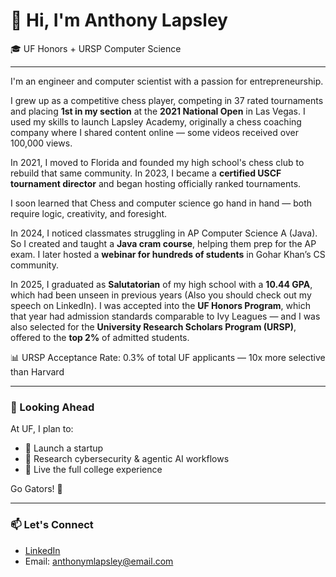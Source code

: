 # 👋 Hi, I'm Anthony Lapsley

🎓 UF Honors + URSP Computer Science 

---

I'm an engineer and computer scientist with a passion for entrepreneurship.

I grew up as a competitive chess player, competing in 37 rated tournaments and placing **1st in my section** at the **2021 National Open** in Las Vegas. I used my skills to launch Lapsley Academy, originally a chess coaching company where I shared content online — some videos received over 100,000 views.

In 2021, I moved to Florida and founded my high school's chess club to rebuild that same community. In 2023, I became a **certified USCF tournament director** and began hosting officially ranked tournaments.

I soon learned that Chess and computer science go hand in hand — both require logic, creativity, and foresight.

In 2024, I noticed classmates struggling in AP Computer Science A (Java). So I created and taught a **Java cram course**, helping them prep for the AP exam. I later hosted a **webinar for hundreds of students** in Gohar Khan’s CS community.

In 2025, I graduated as **Salutatorian** of my high school with a **10.44 GPA**, which had been unseen in previous years (Also you should check out my speech on LinkedIn). I was accepted into the **UF Honors Program**, which that year had admission standards comparable to Ivy Leagues — and I was also selected for the **University Research Scholars Program (URSP)**, offered to the **top 2%** of admitted students.

📊 URSP Acceptance Rate: 0.3% of total UF applicants — 10x more selective than Harvard

---

### 🔭 Looking Ahead
At UF, I plan to:
- 🚀 Launch a startup
- 🧪 Research cybersecurity & agentic AI workflows
- 🎉 Live the full college experience

Go Gators! 🐊 

---

### 📫 Let's Connect
- [LinkedIn](https://www.linkedin.com/in/anthony-lapsley-1a8579298/)
- Email: anthonymlapsley@email.com
